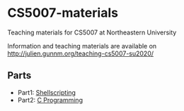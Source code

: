 # CS5007-materials
Teaching materials for CS5007 at Northeastern University

Information and teaching materials are available on http://julien.gunnm.org/teaching-cs5007-su2020/


## Parts

 * Part1: [Shellscripting](part1)
 * Part2: [C Programming](part2)
